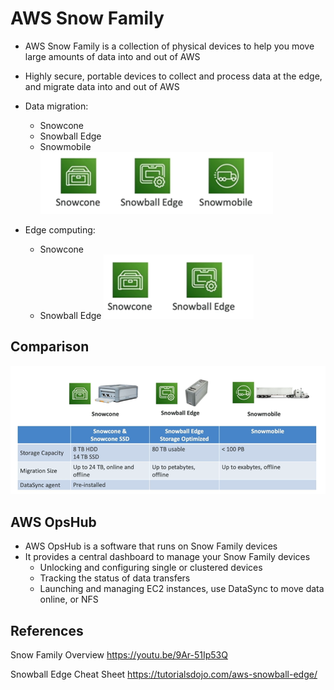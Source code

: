 # AWS Snow Family

- AWS Snow Family is a collection of physical devices to help you move large amounts of data into and out of AWS
- Highly secure, portable devices to collect and process data at the edge, and migrate data into and out of AWS

- Data migration:
    - Snowcone
    - Snowball Edge
    - Snowmobile
![Data Migration](images/data-migration.png)

- Edge computing:
    - Snowcone
    - Snowball Edge
![Edge computing](images/edge-computing.png)








## Comparison

![Comparison](images/snow-compare.png)


## AWS OpsHub
- AWS OpsHub is a software that runs on Snow Family devices
- It provides a central dashboard to manage your Snow Family devices
    - Unlocking and configuring single or clustered devices
    - Tracking the status of data transfers
    - Launching and managing EC2 instances, use DataSync to move data online, or NFS

## References

Snow Family Overview
https://youtu.be/9Ar-51Ip53Q

Snowball Edge Cheat Sheet
https://tutorialsdojo.com/aws-snowball-edge/

